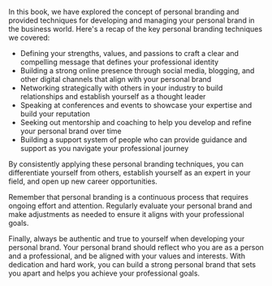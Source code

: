 
In this book, we have explored the concept of personal branding and provided techniques for developing and managing your personal brand in the business world. Here's a recap of the key personal branding techniques we covered:

* Defining your strengths, values, and passions to craft a clear and compelling message that defines your professional identity
* Building a strong online presence through social media, blogging, and other digital channels that align with your personal brand
* Networking strategically with others in your industry to build relationships and establish yourself as a thought leader
* Speaking at conferences and events to showcase your expertise and build your reputation
* Seeking out mentorship and coaching to help you develop and refine your personal brand over time
* Building a support system of people who can provide guidance and support as you navigate your professional journey

By consistently applying these personal branding techniques, you can differentiate yourself from others, establish yourself as an expert in your field, and open up new career opportunities.

Remember that personal branding is a continuous process that requires ongoing effort and attention. Regularly evaluate your personal brand and make adjustments as needed to ensure it aligns with your professional goals.

Finally, always be authentic and true to yourself when developing your personal brand. Your personal brand should reflect who you are as a person and a professional, and be aligned with your values and interests. With dedication and hard work, you can build a strong personal brand that sets you apart and helps you achieve your professional goals.
